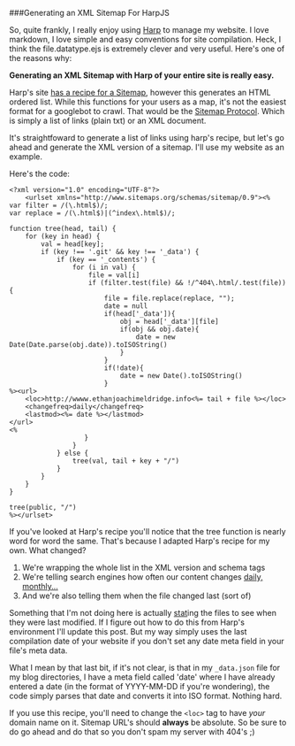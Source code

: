 ###Generating an XML Sitemap For HarpJS

So, quite frankly, I really enjoy using [Harp] to manage my website. I love 
markdown, I love simple and easy conventions for site compilation. Heck, I
think the file.datatype.ejs is extremely clever and very useful. Here's one
of the reasons why:

**Generating an XML Sitemap with Harp of your entire site is really easy.**

Harp's site [has a recipe for a Sitemap], however this generates an HTML ordered
list. While this functions for your users as a map, it's not the easiest format
for a googlebot to crawl. That would be the [Sitemap Protocol]. Which is simply
a list of links (plain txt) or an XML document. 

It's straightfoward to generate a list of links using harp's recipe, but let's
go ahead and generate the XML version of a sitemap. I'll use my website as an
example.

Here's the code:

	<?xml version="1.0" encoding="UTF-8"?>
		<urlset xmlns="http://www.sitemaps.org/schemas/sitemap/0.9"><%
	var filter = /(\.html$)/; 
	var replace = /(\.html$)|(^index\.html$)/; 

	function tree(head, tail) {
	  	for (key in head) { 
	    	val = head[key]; 
	    	if (key !== '.git' && key !== '_data') { 
		      	if (key == '_contents') { 
			        for (i in val) { 
			          	file = val[i]
			          	if (filter.test(file) && !/^404\.html/.test(file)) { 
			            	file = file.replace(replace, ""); 
			            	date = null
			            	if(head['_data']){
			                   	obj = head['_data'][file]
			                   	if(obj && obj.date){
			                   		date = new Date(Date.parse(obj.date)).toISOString()
			                   	}
			                }
			                if(!date){
			                	date = new Date().toISOString()
			                }
	%><url>
		<loc>http://wwww.ethanjoachimeldridge.info<%= tail + file %></loc>
		<changefreq>daily</changefreq>
		<lastmod><%= date %></lastmod>
	</url>
	<%
			           }
			        }
		      	} else { 
		        	tree(val, tail + key + "/")
				}
	    	}
		}
	}

	tree(public, "/") 
	%></urlset> 

If you've looked at Harp's recipe you'll notice that the tree function is nearly
word for word the same. That's because I adapted Harp's recipe for my own. What
changed? 

1. We're wrapping the whole list in the XML version and schema tags
2. We're telling search engines how often our content changes [daily, monthly...]
3. And we're also telling them when the file changed last (sort of)

Something that I'm not doing here is actually [stat]ing the files to see when they
were last modified. If I figure out how to do this from Harp's environment I'll update
this post. But my way simply uses the last compilation date of your website if you
don't set any date meta field in your file's meta data.

What I mean by that last bit, if it's not clear, is that in my `_data.json` file
for my blog directories, I have a meta field called 'date' where I have already 
entered a date (in the format of YYYY-MM-DD if you're wondering), the code simply
parses that date and converts it into ISO format. Nothing hard.

If you use this recipe, you'll need to change the `<loc>` tag to have _your_ domain
name on it. Sitemap URL's should **always** be absolute. So be sure to do go ahead
and do that so you don't spam my server with 404's ;)	

[Harp]:http://harpjs.com
[has a recipe for a Sitemap]:/http://harpjs.com/recipes/blog-sitemap
[Sitemap Protocol]:http://www.sitemaps.org/protocol.html
[daily, monthly...]:http://www.sitemaps.org/protocol.html#changefreqdef
[stat]:http://linux.die.net/man/1/stat
